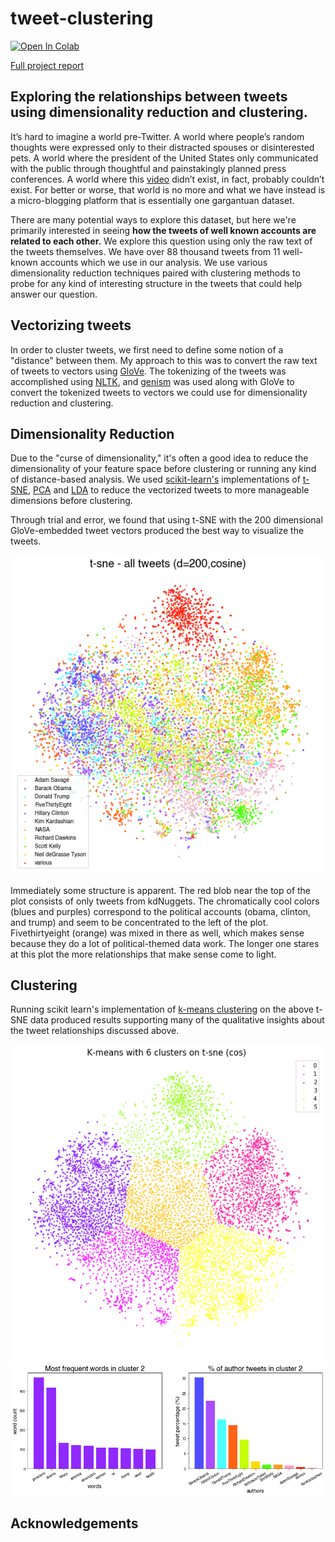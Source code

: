 # tweet-clustering

[![Open In Colab](https://colab.research.google.com/assets/colab-badge.svg)](https://colab.research.google.com/drive/1z-WQcZGj5XBdVVaxwgqYesPbliKd7tMg#scrollTo=WL9ZemWRhDGH) 

[Full project report](https://github.com/mkcyoung/tweet-clustering/blob/main/Clustering%20Final%20Project.pdf)

## Exploring the relationships between tweets using dimensionality reduction and clustering.

It’s hard to imagine a world pre-Twitter. A world where people’s random thoughts were expressed only to their distracted spouses or disinterested pets. A world where the president of the United States only communicated with the public through thoughtful and painstakingly planned press conferences. A world where this [video](https://twitter.com/businesspastel/status/1254392896138227712?s=21) didn’t exist, in fact, probably couldn’t exist. For better or worse, that world is no more and what we have instead is a micro-blogging platform that is essentially one gargantuan dataset.  

There are many potential ways to explore this dataset, but here we're primarily interested in seeing **how the tweets of well known accounts are related to each other.** We explore this question using only the raw text of the tweets themselves. We have over 88 thousand tweets from 11 well-known accounts which we use in our analysis. We use various dimensionality reduction techniques paired with clustering methods to probe for any kind of interesting structure in the tweets that could help answer our question.
  
## Vectorizing tweets

In order to cluster tweets, we first need to define some notion of a "distance" between them. My approach to this was to convert the raw text of tweets to vectors using [GloVe](https://nlp.stanford.edu/projects/glove). The tokenizing of the tweets was accomplished using [NLTK](https://www.nltk.org/api/nltk.tokenize.html), and [genism](https://radimrehurek.com/gensim/) was used along with GloVe to convert the tokenized tweets to vectors we could use for dimensionality reduction and clustering.  

## Dimensionality Reduction

Due to the "curse of dimensionality," it's often a good idea to reduce the dimensionality of your feature space before clustering or running any kind of distance-based analysis. We used [scikit-learn's](https://scikit-learn.org/stable/) implementations of [t-SNE](https://en.wikipedia.org/wiki/T-distributed_stochastic_neighbor_embedding), [PCA](https://en.wikipedia.org/wiki/Principal_component_analysis) and [LDA](https://en.wikipedia.org/wiki/Linear_discriminant_analysis) to reduce the vectorized tweets to more manageable dimensions before clustering.
  
Through trial and error, we found that using t-SNE with the 200 dimensional GloVe-embedded tweet vectors produced the best way to visualize the tweets.

![](clustering-figs/t-sne%20all%20tweets.png) 
  
Immediately some structure is
apparent. The red blob near the top of the
plot consists of only tweets from kdNuggets. The
chromatically cool colors (blues and purples)
correspond to the political accounts (obama,
clinton, and trump) and seem to be
concentrated to the left of the plot.
Fivethirtyeight (orange) was mixed in there
as well, which makes sense because they do
a lot of political-themed data work. The
longer one stares at this plot the more
relationships that make sense come to light.
  
## Clustering

Running scikit learn's implementation of [k-means clustering](https://en.wikipedia.org/wiki/K-means_clustering) on the above t-SNE data produced results supporting many of the qualitative insights about the tweet relationships discussed above.  

![](clustering-figs/kmeans-tsne-cos-6.png) 
![](clustering-figs/k6_2_metric.png) 




## Acknowledgements


